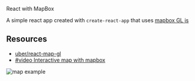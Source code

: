React with MapBox

A simple react app created with `create-react-app` that uses [mapbox GL js](https://github.com/mapbox/mapbox-gl-js)

## Resources
- [uber/react-map-gl](https://uber.github.io/react-map-gl/#/)
- [#video Interactive map with mapbox](https://dev.to/leighhalliday/mapbox-interactive-maps-in-react-video-4pj2)

![map example](https://res.cloudinary.com/dutstern8/image/upload/v1570740584/2019-10-10_at_22.49_n1vka0.png)
